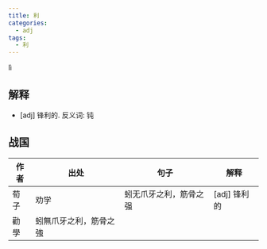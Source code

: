 ```yaml
---
title: 利
categories:
  - adj
tags:
  - 利
---
```


lì
<!-- more -->

## 解释
* [adj] 锋利的. 反义词: 钝

## 战国

作者|出处|句子|解释
---|---|---|---
荀子|劝学|蚓无爪牙之利，筋骨之强|[adj] 锋利的
   |勸學|蚓無爪牙之利，筋骨之強|
